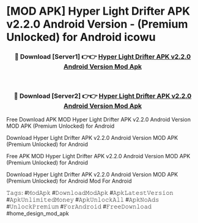 # [MOD APK] Hyper Light Drifter APK v2.2.0 Android Version - (Premium Unlocked) for Android icowu



<div align="center">
<h3>🔴 Download [Server1] 👉👉 <a href="https://momento.my/?title=Hyper_Light_Drifter_APK_v2.2.0_Android_Version">Hyper Light Drifter APK v2.2.0 Android Version Mod Apk</a></h3><br>

<h3>🔴 Download [Server2] 👉👉 <a href="https://momento.my/?title=Hyper_Light_Drifter_APK_v2.2.0_Android_Version">Hyper Light Drifter APK v2.2.0 Android Version Mod Apk</a></h3>
</div>



Free Download APK MOD Hyper Light Drifter APK v2.2.0 Android Version MOD APK (Premium Unlocked) for Android

Download Hyper Light Drifter APK v2.2.0 Android Version MOD APK (Premium Unlocked) for Android

Free APK MOD Hyper Light Drifter APK v2.2.0 Android Version MOD APK (Premium Unlocked) for Android

Download Hyper Light Drifter APK v2.2.0 Android Version MOD APK (Premium Unlocked) for Android Mod For Android

𝚃𝚊𝚐𝚜: #𝙼𝚘𝚍𝙰𝚙𝚔 #𝙳𝚘𝚠𝚗𝚕𝚘𝚊𝚍𝙼𝚘𝚍𝙰𝚙𝚔 #𝙰𝚙𝚔𝙻𝚊𝚝𝚎𝚜𝚝𝚅𝚎𝚛𝚜𝚒𝚘𝚗 #𝙰𝚙𝚔𝚄𝚗𝚕𝚒𝚖𝚒𝚝𝚎𝚍𝙼𝚘𝚗𝚎𝚢 #𝙰𝚙𝚔𝚄𝚗𝚕𝚘𝚌𝚔𝙰𝚕𝚕 #𝙰𝚙𝚔𝙽𝚘𝙰𝚍𝚜 #𝚄𝚗𝚕𝚘𝚌𝚔𝙿𝚛𝚎𝚖𝚒𝚞𝚖 #𝙵𝚘𝚛𝙰𝚗𝚍𝚛𝚘𝚒𝚍 #𝙵𝚛𝚎𝚎𝙳𝚘𝚠𝚗𝚕𝚘𝚊𝚍 #home_design_mod_apk
